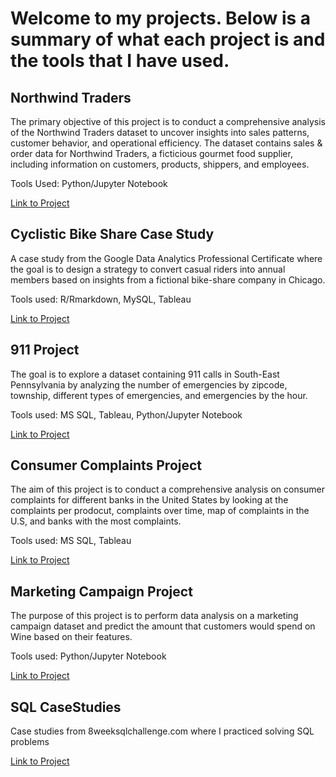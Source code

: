 # Welcome to my projects. Below is a summary of what each project is and the tools that I have used.

## Northwind Traders

The primary objective of this project is to conduct a comprehensive analysis of the Northwind Traders dataset to uncover insights into sales patterns, customer behavior, and operational efficiency. The dataset contains sales & order data for Northwind Traders, a ficticious gourmet food supplier, including information on customers, products, shippers, and employees.

Tools Used: Python/Jupyter Notebook

[Link to Project](Northwind%20Traders)

## Cyclistic Bike Share Case Study

A case study from the Google Data Analytics Professional Certificate where the goal is to design a strategy to convert casual riders into annual members based on insights from a fictional bike-share company in Chicago.

Tools used: R/Rmarkdown, MySQL, Tableau

[Link to Project](Cyclistic%20Bike%20Share%20Case%20Study)

## 911 Project

The goal is to explore a dataset containing 911 calls in South-East Pennsylvania by analyzing the number of emergencies by zipcode, township, different types of emergencies, and emergencies by the hour.

Tools used: MS SQL, Tableau, Python/Jupyter Notebook

[Link to Project](911Project)

## Consumer Complaints Project

The aim of this project is to conduct a comprehensive analysis on consumer complaints for different banks in the United States by looking at the complaints per prodocut, complaints over time, map of complaints in the U.S, and banks with the most complaints.

Tools used: MS SQL, Tableau

[Link to Project](ConsumerComplaintsProject)

## Marketing Campaign Project

The purpose of this project is to perform data analysis on a marketing campaign dataset and predict the amount that customers would spend on Wine based on their features.

Tools used: Python/Jupyter Notebook

[Link to Project](main/MarketingCampaign)

## SQL CaseStudies

Case studies from 8weeksqlchallenge.com where I practiced solving SQL problems

[Link to Project](SQL%20CaseStudies)



